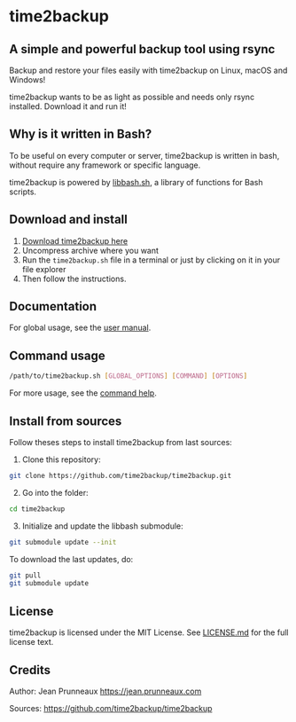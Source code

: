 # time2backup

## A simple and powerful backup tool using rsync
Backup and restore your files easily with time2backup on Linux, macOS and Windows!

time2backup wants to be as light as possible and needs only rsync installed.
Download it and run it!


## Why is it written in Bash?
To be useful on every computer or server, time2backup is written in bash,
without require any framework or specific language.

time2backup is powered by [libbash.sh](https://github.com/pruje/libbash.sh),
a library of functions for Bash scripts.


## Download and install
1. [Download time2backup here](https://github.com/time2backup/time2backup/releases)
2. Uncompress archive where you want
3. Run the `time2backup.sh` file in a terminal or just by clicking on it in your file explorer
4. Then follow the instructions.


## Documentation
For global usage, see the [user manual](docs/user_manual.md).


## Command usage
```bash
/path/to/time2backup.sh [GLOBAL_OPTIONS] [COMMAND] [OPTIONS]
```
For more usage, see the [command help](docs/command.md).


## Install from sources
Follow theses steps to install time2backup from last sources:
1. Clone this repository:
```bash
git clone https://github.com/time2backup/time2backup.git
```
2. Go into the folder:
```bash
cd time2backup
```
3. Initialize and update the libbash submodule:
```bash
git submodule update --init
```

To download the last updates, do:
```bash
git pull
git submodule update
```

## License
time2backup is licensed under the MIT License. See [LICENSE.md](LICENSE.md) for the full license text.


## Credits
Author: Jean Prunneaux https://jean.prunneaux.com

Sources: https://github.com/time2backup/time2backup
